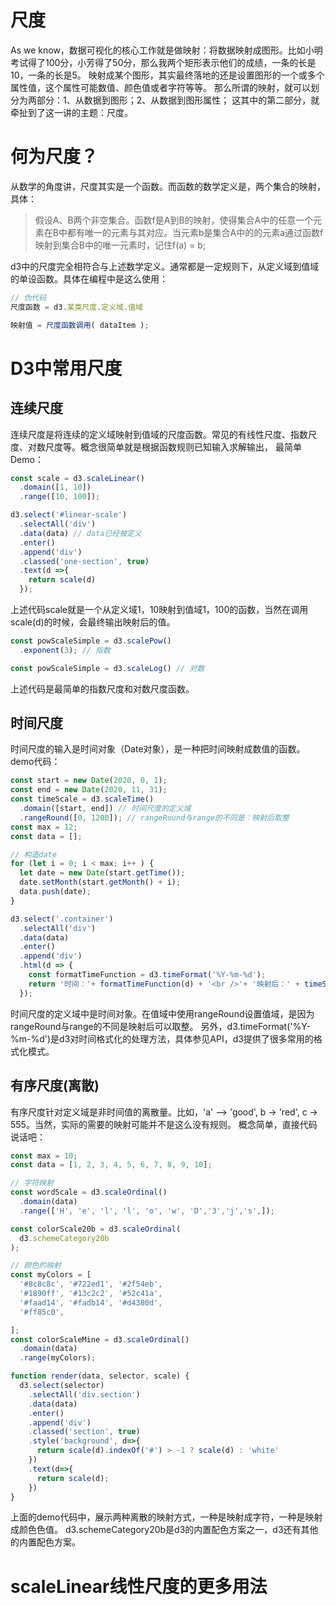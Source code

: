 # 尺度
As we know，数据可视化的核心工作就是做映射：将数据映射成图形。比如小明考试得了100分，小芳得了50分，那么我两个矩形表示他们的成绩，一条的长是10，一条的长是5。
映射成某个图形，其实最终落地的还是设置图形的一个或多个属性值，这个属性可能数值、颜色值或者字符等等。
那么所谓的映射，就可以划分为两部分：1、从数据到图形；2、从数据到图形属性；
这其中的第二部分，就牵扯到了这一讲的主题：尺度。

# 何为尺度？
从数学的角度讲，尺度其实是一个函数。而函数的数学定义是，两个集合的映射，具体：

> 假设A、B两个非空集合。函数f是A到B的映射，使得集合A中的任意一个元素在B中都有唯一的元素与其对应。当元素b是集合A中的的元素a通过函数f映射到集合B中的唯一元素时，记住f(a) = b;

d3中的尺度完全相符合与上述数学定义。通常都是一定规则下，从定义域到值域的单设函数。具体在编程中是这么使用：
```js
// 伪代码
尺度函数 = d3.某类尺度.定义域.值域

映射值 = 尺度函数调用( dataItem );
```

# D3中常用尺度
## 连续尺度
连续尺度是将连续的定义域映射到值域的尺度函数。常见的有线性尺度、指数尺度、对数尺度等。概念很简单就是根据函数规则已知输入求解输出， 最简单Demo：
```js
const scale = d3.scaleLinear()
  .domain([1, 10])
  .range([10, 100]);

d3.select('#linear-scale')
  .selectAll('div')
  .data(data) // data已经被定义
  .enter()
  .append('div')
  .classed('one-section', true)
  .text(d =>{
    return scale(d)
  });

```
上述代码scale就是一个从定义域1，10映射到值域1，100的函数，当然在调用scale(d)的时候，会最终输出映射后的值。

```js
const powScaleSimple = d3.scalePow()
  .exponent(3); // 指数

const powScaleSimple = d3.scaleLog() // 对数

```
上述代码是最简单的指数尺度和对数尺度函数。

## 时间尺度
时间尺度的输入是时间对象（Date对象），是一种把时间映射成数值的函数。demo代码：

```js
const start = new Date(2020, 0, 1);
const end = new Date(2020, 11, 31);
const timeScale = d3.scaleTime()
  .domain([start, end]) // 时间尺度的定义域
  .rangeRound([0, 1200]); // rangeRound与range的不同是：映射后取整
const max = 12;
const data = [];

// 构造date
for (let i = 0; i < max; i++ ) {
  let date = new Date(start.getTime());
  date.setMonth(start.getMonth() + i);
  data.push(date);
}

d3.select('.container')
  .selectAll('div')
  .data(data)
  .enter()
  .append('div')
  .html(d => {
    const formatTimeFunction = d3.timeFormat('%Y-%m-%d');
    return '时间：'+ formatTimeFunction(d) + '<br />'+ '映射后：' + timeScale(d) + '<br />' + '<br />';
  });

```
时间尺度的定义域中是时间对象。在值域中使用rangeRound设置值域，是因为rangeRound与range的不同是映射后可以取整。
另外，d3.timeFormat('%Y-%m-%d')是d3对时间格式化的处理方法，具体参见API，d3提供了很多常用的格式化模式。

## 有序尺度(离散)
有序尺度针对定义域是非时间值的离散量。比如，'a' —> 'good', b -> 'red', c -> 555。当然，实际的需要的映射可能并不是这么没有规则。
概念简单，直接代码说话吧：
```js
const max = 10;
const data = [1, 2, 3, 4, 5, 6, 7, 8, 9, 10];

// 字符映射
const wordScale = d3.scaleOrdinal()
  .domain(data)
  .range(['H', 'e', 'l', 'l', 'o', 'w', 'D','3','j','s',]);

const colorScale20b = d3.scaleOrdinal(
  d3.schemeCategory20b
);

// 颜色的映射
const myColors = [
  '#8c8c8c', '#722ed1', '#2f54eb',
  '#1890ff', '#13c2c2', '#52c41a',
  '#faad14', '#fadb14', '#d4380d',
  '#ff85c0', 

];
const colorScaleMine = d3.scaleOrdinal()
  .domain(data)
  .range(myColors);

function render(data, selector, scale) {
  d3.select(selector)
    .selectAll('div.section')
    .data(data)
    .enter()
    .append('div')
    .classed('section', true)
    .style('background', d=>{
      return scale(d).indexOf('#') > -1 ? scale(d) : 'white'
    })
    .text(d=>{
      return scale(d);
    })
}

```
上面的demo代码中，展示两种离散的映射方式，一种是映射成字符，一种是映射成颜色色值。
d3.schemeCategory20b是d3的内置配色方案之一，d3还有其他的内置配色方案。

# scaleLinear线性尺度的更多用法

